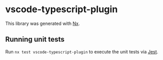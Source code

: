 # vscode-typescript-plugin

This library was generated with [Nx](https://nx.dev).

## Running unit tests

Run `nx test vscode-typescript-plugin` to execute the unit tests via [Jest](https://jestjs.io).
